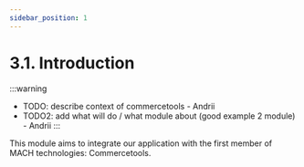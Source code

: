 ```yaml
---
sidebar_position: 1
---
```


# 3.1. Introduction

:::warning
- TODO: describe context of commercetools - Andrii
- TODO2: add what will do / what module about (good example 2 module)  - Andrii
:::

This module aims to integrate our application with the first member of MACH technologies: Commercetools.
